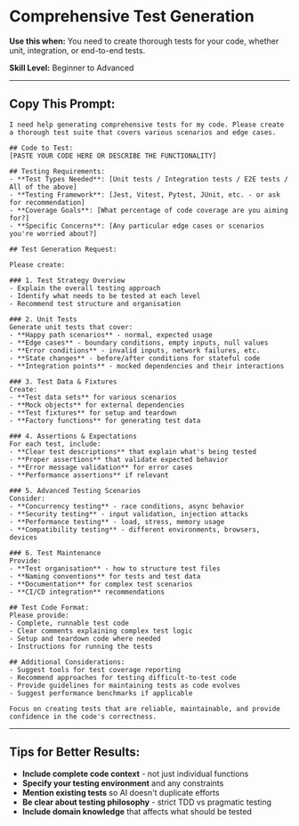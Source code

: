 # Comprehensive Test Generation

**Use this when:** You need to create thorough tests for your code, whether unit, integration, or end-to-end tests.

**Skill Level:** Beginner to Advanced

---

## Copy This Prompt:

```
I need help generating comprehensive tests for my code. Please create a thorough test suite that covers various scenarios and edge cases.

## Code to Test:
[PASTE YOUR CODE HERE OR DESCRIBE THE FUNCTIONALITY]

## Testing Requirements:
- **Test Types Needed**: [Unit tests / Integration tests / E2E tests / All of the above]
- **Testing Framework**: [Jest, Vitest, Pytest, JUnit, etc. - or ask for recommendation]
- **Coverage Goals**: [What percentage of code coverage are you aiming for?]
- **Specific Concerns**: [Any particular edge cases or scenarios you're worried about?]

## Test Generation Request:

Please create:

### 1. Test Strategy Overview
- Explain the overall testing approach
- Identify what needs to be tested at each level
- Recommend test structure and organisation

### 2. Unit Tests
Generate unit tests that cover:
- **Happy path scenarios** - normal, expected usage
- **Edge cases** - boundary conditions, empty inputs, null values
- **Error conditions** - invalid inputs, network failures, etc.
- **State changes** - before/after conditions for stateful code
- **Integration points** - mocked dependencies and their interactions

### 3. Test Data & Fixtures
Create:
- **Test data sets** for various scenarios
- **Mock objects** for external dependencies
- **Test fixtures** for setup and teardown
- **Factory functions** for generating test data

### 4. Assertions & Expectations
For each test, include:
- **Clear test descriptions** that explain what's being tested
- **Proper assertions** that validate expected behavior
- **Error message validation** for error cases
- **Performance assertions** if relevant

### 5. Advanced Testing Scenarios
Consider:
- **Concurrency testing** - race conditions, async behavior
- **Security testing** - input validation, injection attacks
- **Performance testing** - load, stress, memory usage
- **Compatibility testing** - different environments, browsers, devices

### 6. Test Maintenance
Provide:
- **Test organisation** - how to structure test files
- **Naming conventions** for tests and test data
- **Documentation** for complex test scenarios
- **CI/CD integration** recommendations

## Test Code Format:
Please provide:
- Complete, runnable test code
- Clear comments explaining complex test logic
- Setup and teardown code where needed
- Instructions for running the tests

## Additional Considerations:
- Suggest tools for test coverage reporting
- Recommend approaches for testing difficult-to-test code
- Provide guidelines for maintaining tests as code evolves
- Suggest performance benchmarks if applicable

Focus on creating tests that are reliable, maintainable, and provide confidence in the code's correctness.
```

---

## Tips for Better Results:

- **Include complete code context** - not just individual functions
- **Specify your testing environment** and any constraints
- **Mention existing tests** so AI doesn't duplicate efforts
- **Be clear about testing philosophy** - strict TDD vs pragmatic testing
- **Include domain knowledge** that affects what should be tested 